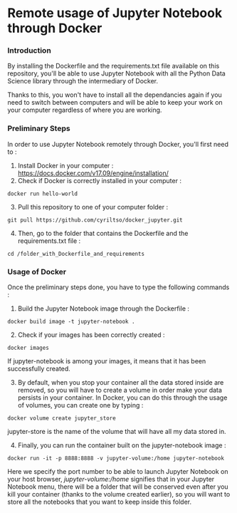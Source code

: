 # Remote usage of Jupyter Notebook through Docker

### Introduction

By installing the Dockerfile and the requirements.txt file available on this repository, you'll be able to use Jupyter Notebook with
all the Python Data Science library through the intermediary of Docker.

Thanks to this, you won't have to install all the dependancies again if you need to switch between computers and will be able to
keep your work on your computer regardless of where you are working.


### Preliminary Steps

In order to use Jupyter Notebook remotely through Docker, you'll first need to :
1. Install Docker in your computer : https://docs.docker.com/v17.09/engine/installation/
2. Check if Docker is correctly installed in your computer :
```
docker run hello-world
```
3. Pull this repository to one of your computer folder : 
```
git pull https://github.com/cyriltso/docker_jupyter.git
```
4. Then, go to the folder that contains the Dockerfile and the requirements.txt file :
```
cd /folder_with_Dockerfile_and_requirements
```

### Usage of Docker

Once the preliminary steps done, you have to type the following commands :
1. Build the Jupyter Notebook image through the Dockerfile :
```
docker build image -t jupyter-notebook .
```
2. Check if your images has been correctly created :
```
docker images
```
If jupyter-notebook is among your images, it means that it has been successfully created.

3. By default, when you stop your container all the data stored inside are removed, so you will have to create a volume in order 
make your data persists in your container. In Docker, you can do this through the usage of volumes, you can create one by typing :
```
docker volume create jupyter_store
```
jupyter-store is the name of the volume that will have all my data stored in.

4. Finally, you can run the container built on the jupyter-notebook image :
```
docker run -it -p 8888:8888 -v jupyter-volume:/home jupyter-notebook
```
Here we specify the port number to be able to launch Jupyter Notebook on your host browser, *jupyter-volume:/home* signifies that in
your Jupyter Notebook menu, there will be a folder that will be conserved even after you kill your container (thanks to the volume created earlier), so you will want to store
all the notebooks that you want to keep inside this folder.

